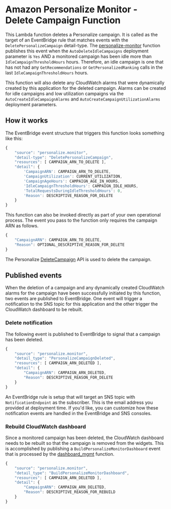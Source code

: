 # Amazon Personalize Monitor - Delete Campaign Function

This Lambda function deletes a Personalize campaign. It is called as the target of an EventBridge rule that matches events with the `DeletePersonalizeCampaign` detail-type. The [personalize-monitor](../personalize_monitor_function/) function publishes this event when the `AutoDeleteIdleCampaigns` deployment parameter is `Yes` AND a monitored campaign has been idle more than `IdleCampaignThresholdHours` hours. Therefore, an idle campaign is one that has not had any `GetRecommendations` or `GetPersonalizedRanking` calls in the last `IdleCampaignThresholdHours` hours.

This function will also delete any CloudWatch alarms that were dynamically created by this application for the deleted campaign. Alarms can be created for idle campaigns and low utilization campaigns via the `AutoCreateIdleCampaignAlarms` and `AutoCreateCampaignUtilizationAlarms` deployment parameters.

## How it works

The EventBridge event structure that triggers this function looks something like this:

```javascript
{
    "source": "personalize.monitor",
    "detail-type": "DeletePersonalizeCampaign",
    "resources": [ CAMPAIGN_ARN_TO_DELETE ],
    "detail": {
        'CampaignARN': CAMPAIGN_ARN_TO_DELETE,
        'CampaignUtilization': CURRENT_UTILIZATION,
        'CampaignAgeHours': CAMPAIGN_AGE_IN_HOURS,
        'IdleCampaignThresholdHours': CAMPAIGN_IDLE_HOURS,
        'TotalRequestsDuringIdleThresholdHours': 0,
        'Reason': DESCRIPTIVE_REASON_FOR_DELETE
    }
}
```

This function can also be invoked directly as part of your own operational process. The event you pass to the function only requires the campaign ARN as follows. 

```javascript
{
    "CampaignARN": CAMPAIGN_ARN_TO_DELETE,
    "Reason": OPTIONAL_DESCRIPTIVE_REASON_FOR_DELETE
}
```

The Personalize [DeleteCampaign](https://docs.aws.amazon.com/personalize/latest/dg/API_DeleteCampaign.html) API is used to delete the campaign.

## Published events

When the deletion of a campaign and any dynamically created CloudWatch alarms for the campaign have been successfully initiated by this function, two events are published to EventBridge. One event will trigger a notification to the SNS topic for this application and the other trigger the CloudWatch dashboard to be rebuilt.

### Delete notification

The following event is published to EventBridge to signal that a campaign has been deleted.

```javascript
{
    "source": "personalize.monitor",
    "detail_type": "PersonalizeCampaignDeleted",
    "resources": [ CAMPAIGN_ARN_DELETED ],
    "detail": {
        "CampaignARN": CAMPAIGN_ARN_DELETED,
        "Reason": DESCRIPTIVE_REASON_FOR_DELETE
    }
}
```

An EventBridge rule is setup that will target an SNS topic with `NotificationEndpoint` as the subscriber. This is the email address you provided at deployment time. If you'd like, you can customize how these notification events are handled in the EventBridge and SNS consoles.

### Rebuild CloudWatch dashboard

Since a monitored campaign has been deleted, the CloudWatch dashboard needs to be rebuilt so that the campaign is removed from the widgets. This is accomplished by publishing a `BuildPersonalizeMonitorDashboard` event that is processed by the [dashboard_mgmt](../dashboard_mgmt_function/) function.

```javascript
{
    "source": "personalize.monitor",
    "detail_type": "BuildPersonalizeMonitorDashboard",
    "resources": [ CAMPAIGN_ARN_DELETED ],
    "detail": {
        "CampaignARN": CAMPAIGN_ARN_DELETED,
        "Reason": DESCRIPTIVE_REASON_FOR_REBUILD
    }
}
```
